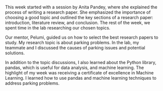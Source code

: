 This week started with a session by Anita Pandey, where she explained the process of writing a research paper. She emphasized the importance of choosing a good topic and outlined the key sections of a research paper: introduction, literature review, and conclusion. The rest of the week, we spent time in the lab researching our chosen topics.

Our mentor, Pelumi, guided us on how to select the best research papers to study. My research topic is about parking problems. In the lab, my teammate and I discussed the causes of parking issues and potential solutions.

In addition to the topic discussions, I also learned about the Python library, pandas, which is useful for data analysis, and machine learning. The highlight of my week was receiving a certificate of excellence in Machine Learning. I learned how to use pandas and machine learning techniques to address parking problems.
